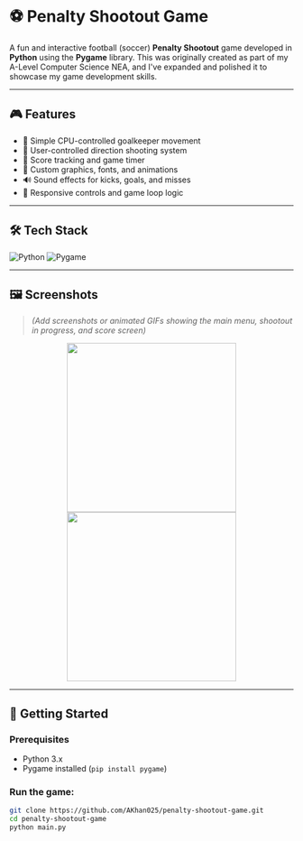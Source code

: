 # ⚽ Penalty Shootout Game

A fun and interactive football (soccer) **Penalty Shootout** game developed in **Python** using the **Pygame** library. This was originally created as part of my A-Level Computer Science NEA, and I've expanded and polished it to showcase my game development skills.

---

## 🎮 Features

- 🧠 Simple CPU-controlled goalkeeper movement
- 👟 User-controlled direction shooting system
- 🎯 Score tracking and game timer
- 🎨 Custom graphics, fonts, and animations
- 🔊 Sound effects for kicks, goals, and misses
- 📏 Responsive controls and game loop logic

---

## 🛠️ Tech Stack

![Python](https://img.shields.io/badge/Python-3776AB?style=flat&logo=python&logoColor=white)
![Pygame](https://img.shields.io/badge/Pygame-3776AB?style=flat&logo=python&logoColor=white)

---

## 🖼️ Screenshots

> *(Add screenshots or animated GIFs showing the main menu, shootout in progress, and score screen)*

<p align="center">
  <img src="screenshots/main-menu.png" width="300"/>
  <img src="screenshots/gameplay.png" width="300"/>
</p>

---

## 🚀 Getting Started

### Prerequisites

- Python 3.x
- Pygame installed (`pip install pygame`)

### Run the game:

```bash
git clone https://github.com/AKhan025/penalty-shootout-game.git
cd penalty-shootout-game
python main.py
